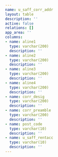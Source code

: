 ```yaml
---
name: u_saff_corr_addr
layout: table
description: ''
active: false
relations: []
app_area: ''
columns:
- name: aline1
  type: varchar(200)
  description: ''
- name: aline2
  type: varchar(200)
  description: ''
- name: aline3
  type: varchar(200)
  description: ''
- name: aline4
  type: varchar(200)
  description: ''
- name: corr_desig
  type: varchar(200)
  description: ''
- name: corr_preamble
  type: varchar(200)
  description: ''
- name: post_code
  type: varchar(10)
  description: ''
- name: u_saff_rentacc
  type: varchar(10)
  description: ''
---
```


